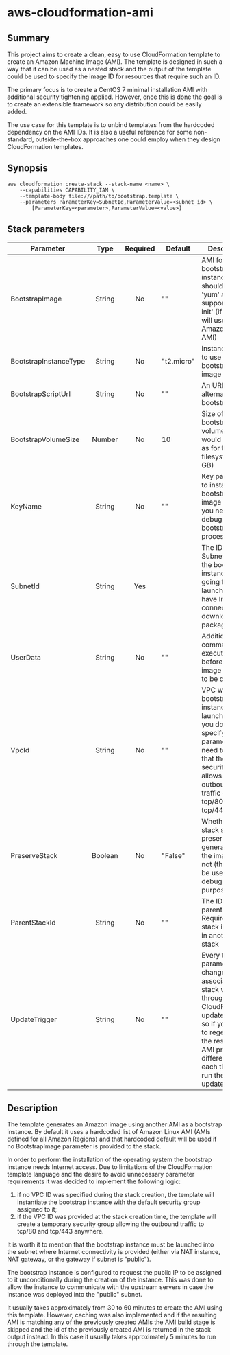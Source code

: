 aws-cloudformation-ami
======================

Summary
-------

This project aims to create a clean, easy to use CloudFormation template
to create an Amazon Machine Image (AMI).  The template is designed in
such a way that it can be used as a nested stack and the output of the
template could be used to specify the image ID for resources that require
such an ID.

The primary focus is to create a CentOS 7 minimal installation AMI with
additional security tightening applied.  However, once this is done the
goal is to create an extensible framework so any distribution could be
easily added.

The use case for this template is to unbind templates from the hardcoded
dependency on the AMI IDs.  It is also a useful reference for some
non-standard, outside-the-box approaches one could employ when they design
CloudFormation templates.

Synopsis
--------

```shell
aws cloudformation create-stack --stack-name <name> \
	--capabilities CAPABILITY_IAM \
	--template-body file:///path/to/bootstrap.template \
	--parameters ParameterKey=SubnetId,ParameterValue=<subnet_id> \
		[ParameterKey=<parameter>,ParameterValue=<value>]
```

Stack parameters
----------------

Parameter             | Type    | Required | Default    | Description
--------------------- |:-------:|:--------:| ---------- | -----------
BootstrapImage        | String  |    No    | ""         | AMI for the bootstrap instance, should be using 'yum' and support 'cloud-init' (if empty will use Amazon Linux AMI)
BootstrapInstanceType | String  |    No    | "t2.micro" | Instance type to use for the bootstrap image
BootstrapScriptUrl    | String  |    No    | ""         | An URL of the alternative bootstrap script
BootstrapVolumeSize   | Number  |    No    | 10         | Size of the bootstrap volume that would be used as for the root filesystem (in GB)
KeyName               | String  |    No    | ""         | Key pair name to install on the bootstrap image in case you need to debug the bootstrap process
SubnetId              | String  |    Yes   |            | The ID of the Subnet where the bootstrap instance is going to be launched (must have Internet connectivity to download packages!)
UserData              | String  |    No    | ""         | Additional commands to execute just before the image is going to be created
VpcId                 | String  |    No    | ""         | VPC where the bootstrap instance will be launched.  If you do not specify this parameter you need to ensure that the default security group allows outbound traffic on tcp/80 and tcp/443
PreserveStack         | Boolean |    No    | "False"    | Whether this stack should be preserved after generation of the image or not (this should be used for debug purposes only)
ParentStackId         | String  |    No    | ""         | The ID of the parent stack.  Required if this stack is nested in another stack
UpdateTrigger         | String  |    No    | ""         | Every time this parameter changes the associated stack would go through CloudFormation update routine, so if you want to regenerate the resulting AMI provide a different value each time you run the stack update

Description
-----------

The template generates an Amazon image using another AMI as a bootstrap
instance.  By default it uses a hardcoded list of Amazon Linux AMI
(AMIs defined for all Amazon Regions) and that hardcoded default will
be used if no BootstrapImage parameter is provided to the stack.

In order to perform the installation of the operating system the
bootstrap instance needs Internet access.  Due to limitations of the
CloudFormation template language and the desire to avoid unnecessary
parameter requirements it was decided to implement the following logic:

1. if no VPC ID was specified during the stack creation, the template
will instantiate the bootstrap instance with the default security group
assigned to it;
2. if the VPC ID was provided at the stack creation time, the template
will create a temporary security group allowing the outbound traffic to
tcp/80 and tcp/443 anywhere.

It is worth it to mention that the bootstrap instance must be launched
into the subnet where Internet connectivity is provided (either via NAT
instance, NAT gateway, or the gateway if subnet is "public").

The bootstrap instance is configured to request the public IP to be
assigned to it unconditionally during the creation of the instance.
This was done to allow the instance to communicate with the upstream
servers in case the instance was deployed into the "public" subnet.

It usually takes approximately from 30 to 60 minutes to create the AMI
using this template.  However, caching was also implemented and if the
resulting AMI is matching any of the previously created AMIs the AMI
build stage is skipped and the id of the previously created AMI is
returned in the stack output instead.  In this case it usually takes
approximately 5 minutes to run through the template.


